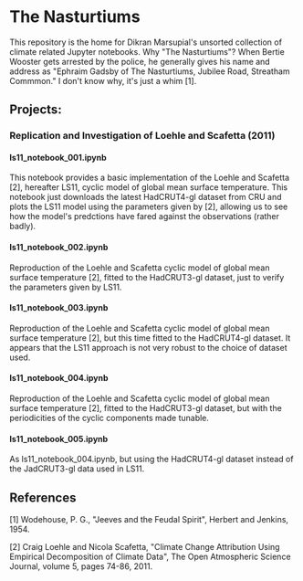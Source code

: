 # The Nasturtiums 

This repository is the home for Dikran Marsupial's unsorted collection of climate related Jupyter notebooks.  Why "The Nasturtiums"?  When Bertie Wooster gets arrested by the police, he generally gives his name and address as "Ephraim Gadsby of The Nasturtiums, Jubilee Road, Streatham Commmon."  I don't know why, it's just a whim [1].

## Projects:

### Replication and Investigation of Loehle and Scafetta (2011)

#### ls11_notebook_001.ipynb 

This notebook provides a basic implementation of the Loehle and Scafetta [2], hereafter LS11, cyclic model of global mean surface temperature.  This notebook just downloads the latest HadCRUT4-gl dataset from CRU and plots the LS11 model using the parameters given by [2], allowing us to see how the model's predctions have fared against the observations (rather badly).

#### ls11_notebook_002.ipynb 

Reproduction of the Loehle and Scafetta cyclic model of global mean surface temperature [2], fitted to the HadCRUT3-gl dataset, just to verify the parameters given by LS11.  


#### ls11_notebook_003.ipynb 

Reproduction of the Loehle and Scafetta cyclic model of global mean surface temperature [2], but this time fitted to the HadCRUT4-gl dataset.  It appears that the LS11 approach is not very robust to the choice of dataset used.  

#### ls11_notebook_004.ipynb 

Reproduction of the Loehle and Scafetta cyclic model of global mean surface temperature [2], fitted to the HadCRUT3-gl dataset, but with the periodicities of the cyclic components made tunable.  

#### ls11_notebook_005.ipynb 

As ls11_notebook_004.ipynb, but using the HadCRUT4-gl dataset instead of the JadCRUT3-gl data used in LS11.

## References

[1] Wodehouse, P. G., "Jeeves and the Feudal Spirit", Herbert and Jenkins, 1954.

[2] Craig Loehle and Nicola Scafetta, "Climate Change Attribution Using Empirical Decomposition of Climate Data", The Open Atmospheric Science Journal, volume 5, pages 74-86, 2011.
